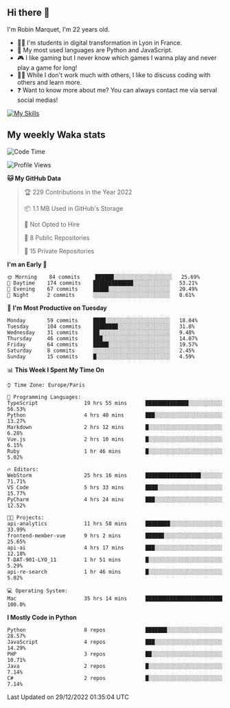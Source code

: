 ## Hi there 👋

I'm Robin Marquet, I'm 22 years old.

- 👨‍💻 I'm students in digital transformation in Lyon in France.
- 🌱 My most used languages are Python and JavaScript.
- 🎮 I like gaming but I never know which games I wanna play and never play a game for long!
- 👯‍♀️ While I don't work much with others, I like to discuss coding with others and learn more.
- ❓ Want to know more about me? You can always contact me via serval social medias!

[![My Skills](https://skillicons.dev/icons?i=js,html,css,docker,express,figma,firebase,graphql,mongodb,mysql,nodejs,py,react,ts,vue)](https://skillicons.dev)

## My weekly Waka stats

<!--START_SECTION:waka-->
![Code Time](http://img.shields.io/badge/Code%20Time-3%2C110%20hrs%2053%20mins-blue)

![Profile Views](http://img.shields.io/badge/Profile%20Views-0-blue)

**🐱 My GitHub Data** 

> 🏆 229 Contributions in the Year 2022
 > 
> 📦 1.1 MB Used in GitHub's Storage 
 > 
> 🚫 Not Opted to Hire
 > 
> 📜 8 Public Repositories 
 > 
> 🔑 15 Private Repositories  
 > 
**I'm an Early 🐤** 

```text
🌞 Morning    84 commits     ██████░░░░░░░░░░░░░░░░░░░   25.69% 
🌆 Daytime    174 commits    █████████████░░░░░░░░░░░░   53.21% 
🌃 Evening    67 commits     █████░░░░░░░░░░░░░░░░░░░░   20.49% 
🌙 Night      2 commits      ░░░░░░░░░░░░░░░░░░░░░░░░░   0.61%

```
📅 **I'm Most Productive on Tuesday** 

```text
Monday       59 commits     ████░░░░░░░░░░░░░░░░░░░░░   18.04% 
Tuesday      104 commits    ████████░░░░░░░░░░░░░░░░░   31.8% 
Wednesday    31 commits     ██░░░░░░░░░░░░░░░░░░░░░░░   9.48% 
Thursday     46 commits     ███░░░░░░░░░░░░░░░░░░░░░░   14.07% 
Friday       64 commits     █████░░░░░░░░░░░░░░░░░░░░   19.57% 
Saturday     8 commits      ░░░░░░░░░░░░░░░░░░░░░░░░░   2.45% 
Sunday       15 commits     █░░░░░░░░░░░░░░░░░░░░░░░░   4.59%

```


📊 **This Week I Spent My Time On** 

```text
⌚︎ Time Zone: Europe/Paris

💬 Programming Languages: 
TypeScript               19 hrs 55 mins      ██████████████░░░░░░░░░░░   56.53% 
Python                   4 hrs 40 mins       ███░░░░░░░░░░░░░░░░░░░░░░   13.27% 
Markdown                 2 hrs 12 mins       █░░░░░░░░░░░░░░░░░░░░░░░░   6.28% 
Vue.js                   2 hrs 10 mins       █░░░░░░░░░░░░░░░░░░░░░░░░   6.15% 
Ruby                     1 hr 46 mins        █░░░░░░░░░░░░░░░░░░░░░░░░   5.02%

🔥 Editors: 
WebStorm                 25 hrs 16 mins      ██████████████████░░░░░░░   71.71% 
VS Code                  5 hrs 33 mins       ████░░░░░░░░░░░░░░░░░░░░░   15.77% 
PyCharm                  4 hrs 24 mins       ███░░░░░░░░░░░░░░░░░░░░░░   12.52%

🐱‍💻 Projects: 
api-analytics            11 hrs 58 mins      ████████░░░░░░░░░░░░░░░░░   33.99% 
frontend-member-vue      9 hrs 2 mins        ██████░░░░░░░░░░░░░░░░░░░   25.65% 
api-ai                   4 hrs 17 mins       ███░░░░░░░░░░░░░░░░░░░░░░   12.18% 
T-DAT-901-LYO_11         1 hr 51 mins        █░░░░░░░░░░░░░░░░░░░░░░░░   5.29% 
api-re-search            1 hr 46 mins        █░░░░░░░░░░░░░░░░░░░░░░░░   5.02%

💻 Operating System: 
Mac                      35 hrs 14 mins      █████████████████████████   100.0%

```

**I Mostly Code in Python** 

```text
Python                   8 repos             ███████░░░░░░░░░░░░░░░░░░   28.57% 
JavaScript               4 repos             ███░░░░░░░░░░░░░░░░░░░░░░   14.29% 
PHP                      3 repos             ██░░░░░░░░░░░░░░░░░░░░░░░   10.71% 
Java                     2 repos             █░░░░░░░░░░░░░░░░░░░░░░░░   7.14% 
C#                       2 repos             █░░░░░░░░░░░░░░░░░░░░░░░░   7.14%

```



 Last Updated on 29/12/2022 01:35:04 UTC
<!--END_SECTION:waka-->

